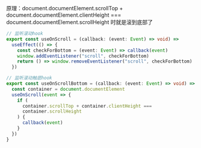 原理：document.documentElement.scrollTop + document.documentElement.clientHeight === document.documentElement.scrollHeight 时就是滚到底部了

```ts
// 监听滚动hook
export const useOnScroll = (callback: (event: Event) => void) =>
  useEffect(() => {
    const checkForBottom = (event: Event) => callback(event)
    window.addEventListener("scroll", checkForBottom)
    return () => window.removeEventListener("scroll", checkForBottom)
  })

// 监听滚动触底hook
export const useOnScrollBottom = (callback: (event: Event) => void) => {
  const container = document.documentElement
  useOnScroll(event => {
    if (
      container.scrollTop + container.clientHeight ===
      container.scrollHeight
    ) {
      callback(event)
    }
  })
}
```
